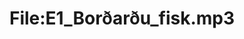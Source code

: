 ---
title: File:E1_Borðarðu_fisk.mp3
recording of: Borðarðu fisk?
reading speed: slow
speaker: E
license: CC0
---